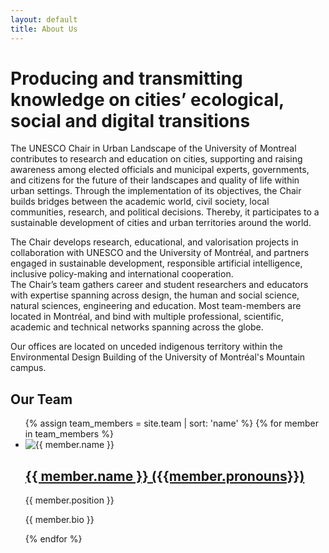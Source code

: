 ```yaml
---
layout: default
title: About Us
---
```


# Producing and transmitting knowledge on cities’ ecological, social and digital transitions 
The UNESCO Chair in Urban Landscape of the University of Montreal contributes to research and education on cities, supporting and raising awareness among elected officials and municipal experts, governments, and citizens for the future of their landscapes and quality of life within urban settings. Through the implementation of its objectives, the Chair builds bridges between the academic world, civil society, local communities, research, and political decisions. Thereby, it participates to a sustainable development of cities and urban territories around the world.

The Chair develops research, educational, and valorisation projects in collaboration with UNESCO and the University of Montréal, and partners engaged in sustainable development, responsible artificial intelligence, inclusive policy-making and international cooperation.   
The Chair’s team gathers career and student researchers and educators with expertise spanning across design, the human and social science, natural sciences, engineering and education. Most team-members are located in Montréal, and bind with multiple professional, scientific, academic and technical networks spanning across the globe.

Our offices are located on unceded indigenous territory within the Environmental Design Building of the University of Montréal's Mountain campus.

## Our Team

<ul>
{% assign team_members = site.team | sort: 'name' %}
{% for member in team_members %}
  <li>
    <img src="{{ member.portrait }}" alt="{{ member.name }}" class=team-photo">
    <h2><a href="{{ member.url }}">{{ member.name }} ({{member.pronouns}})</a></h2>
    <p>{{ member.position }}</p>
    <p>{{ member.bio }}</p>
  </li>
{% endfor %}
</ul>




































